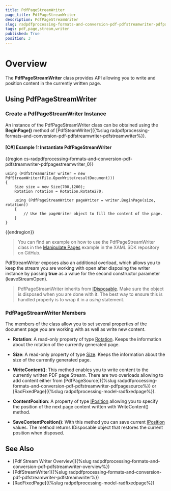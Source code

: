 ```yaml
---
title: PdfPageStreamWriter 
page_title: PdfPageStreamWriter 
description: PdfPageStreamWriter 
slug: radpdfprocessing-formats-and-conversion-pdf-pdfstreamwriter-pdfpagestreamwriter
tags: pdf,page,stream,writer
published: True
position: 3
---
```


# Overview

The **PdfPageStreamWriter** class provides API allowing you to write and position content in the currently written page.

## Using PdfPageStreamWriter

### Create a PdfPageStreamWriter  Instance

An instance of the PdfPageStreamWriter class can be obtained using the **BeginPage()** method of [PdfSteamWriter]({%slug radpdfprocessing-formats-and-conversion-pdf-pdfstreamwriter-pdfstreamwriter%}).


#### **[C#] Example 1: Instantiate PdfPageStreamWriter**
	
{{region cs-radpdfprocessing-formats-and-conversion-pdf-pdfstreamwriter-pdfpagestreamwriter_0}}

	using (PdfStreamWriter writer = new PdfStreamWriter(File.OpenWrite(resultDocument)))
	{
		Size size = new Size(700,1200);
		Rotation rotation = Rotation.Rotate270;

		using (PdfPageStreamWriter pageWriter = writer.BeginPage(size, rotation))
        {
			// Use the pageWriter object to fill the content of the page.
		}
	}
{{endregion}}


>You can find an example on how to use the PdfPageStreamWriter class in the [Manipulate Pages](https://github.com/telerik/xaml-sdk/tree/master/PdfProcessing/ManipulatePages) example in the XAML SDK repository on GitHub.

PdfStreamWriter exposes also an additional overload, which allows you to keep the stream you are working with open after disposing the writer instance by passing **true** as a value for the second constructor parameter (leaveStreamOpen).

>PdfPageStreamWriter inherits from [IDisposable](https://msdn.microsoft.com/en-us/library/system.idisposable(v=vs.110).aspx). Make sure the object is disposed when you are done with it. The best way to ensure this is handled properly is to wrap it in a *using* statement. 

### PdfPageStreamWriter Members

The members of the class allow you to set several properties of the document page you are working with as well as write new content.

* **Rotation**: A read-only property of type [Rotation](http://docs.telerik.com/devtools/document-processing/api/html/T_Telerik_Windows_Documents_Fixed_Model_Data_Rotation.htm). Keeps the information about the rotation of the currently generated page. 

* **Size**: A read-only property of type [Size](https://msdn.microsoft.com/en-us/library/system.windows.size(v=vs.110).aspx). Keeps the information about the size of the currently generated page. 

* **WriteContent()**: This method enables you to write content to the currently written PDF page Stream. There are two overloads allowing to add content either from [PdfPageSource]({%slug radpdfprocessing-formats-and-conversion-pdf-pdfstreamwriter-pdfpagesource%}) or [RadFixedPage]({%slug radpdfprocessing-model-radfixedpage%}).

* **ContentPosition**: A property of type [IPosition](http://docs.telerik.com/devtools/document-processing/api/html/T_Telerik_Windows_Documents_Fixed_Model_Data_IPosition.htm#!) allowing you to specify the position of the next page content written with WriteContent() method.

* **SaveContentPosition()**: With this method you can save current [IPosition](http://docs.telerik.com/devtools/document-processing/api/html/T_Telerik_Windows_Documents_Fixed_Model_Data_IPosition.htm#!) values. The method returns IDisposable object that restores the current position when disposed.



## See Also

* [Pdf Stream Writer Overview]({%slug radpdfprocessing-formats-and-conversion-pdf-pdfstreamwriter-overview%})
* [PdfStreamWriter]({%slug radpdfprocessing-formats-and-conversion-pdf-pdfstreamwriter-pdfstreamwriter%})
* [RadFixedPage]({%slug radpdfprocessing-model-radfixedpage%})

